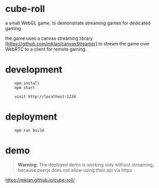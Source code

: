 # cube-roll
a small WebGL game, to demonstrate streaming games for dedicated gaming

the game uses a canvas streaming library [https://github.com/mklan/canvasStreamer] to stream the game over WebRTC to a client for remote gaming.

# development

```
    npm install
    npm start
    
    visit http://localhost:1234
```

# deployment

```
    npm run build
```

# demo

> __Warning:__ The deployed demo is working only without streaming, because peerjs does not allow using their api via https


https://mklan.github.io/cube-roll/
